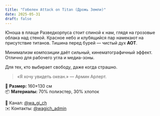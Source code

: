 ```yaml
---
title: "Гобелен Attack on Titan (Дрожь Земли)"
date: 2025-05-31
draft: false
---
```


Юноша в плаще Разведкорпуса стоит спиной к нам, глядя на грозовые облака над стеной. Красное небо и клубящийся пар намекают на присутствие титанов. Тишина перед бурей — чистый дух **AOT**.

Минимализм композиции даёт сильный, кинематографичный эффект. Отлично для рабочего угла и медиа-зоны.

Для тех, кто выбирает свободу, даже когда страшно.

> «Я хочу увидеть океан.» — Армин Арлерт.

🧵 **Размер:** 160×130 см  
📦 **Материалы:** 70% полиэстер, 30% хлопок  

📣 Канал: [@wa_gi_ch](https://t.me/wa_gi_ch)  
✉️ Контакты: [@wagich_admin](https://t.me/wagich_admin)
